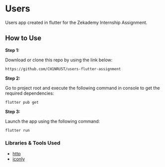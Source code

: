 # Users

Users app created in flutter for the Zekademy Internship Assignment.

## How to Use

**Step 1:**

Download or clone this repo by using the link below:

```
https://github.com/CH1NRU5T/users-flutter-assignment
```

**Step 2:**

Go to project root and execute the following command in console to get the required dependencies:

```
flutter pub get
```

**Step 3:**

Launch the app using the following command:

```
flutter run
```

### Libraries & Tools Used

- [http](https://pub.dev/packages/http)
- [iconly](https://pub.dev/packages/iconly)
